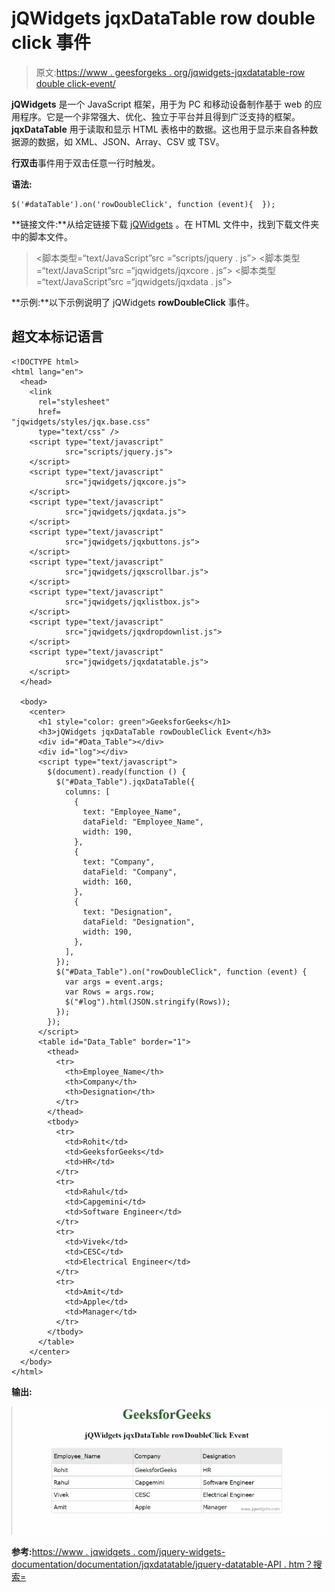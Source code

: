 # jQWidgets jqxDataTable row double click 事件

> 原文:[https://www . geesforgeks . org/jqwidgets-jqxdatatable-row double click-event/](https://www.geeksforgeeks.org/jqwidgets-jqxdatatable-rowdoubleclick-event/)

**jQWidgets** 是一个 JavaScript 框架，用于为 PC 和移动设备制作基于 web 的应用程序。它是一个非常强大、优化、独立于平台并且得到广泛支持的框架。 **jqxDataTable** 用于读取和显示 HTML 表格中的数据。这也用于显示来自各种数据源的数据，如 XML、JSON、Array、CSV 或 TSV。

**行双击**事件用于双击任意一行时触发。

**语法:**

```
$('#dataTable').on('rowDoubleClick', function (event){  });
```

**链接文件:**从给定链接下载 [jQWidgets](https://www.jqwidgets.com/download/) 。在 HTML 文件中，找到下载文件夹中的脚本文件。

> <link rel="”stylesheet”" href="”jqwidgets/styles/jqx.base.css”" type="”text/css”">
> <脚本类型=“text/JavaScript”src =“scripts/jquery . js”></script>
> <脚本类型=“text/JavaScript”src =“jqwidgets/jqxcore . js”></script>
> <脚本类型=“text/JavaScript”src =“jqwidgets/jqxdata . js”>

**示例:**以下示例说明了 jQWidgets **rowDoubleClick** 事件。

## 超文本标记语言

```
<!DOCTYPE html>
<html lang="en">
  <head>
    <link
      rel="stylesheet"
      href=
"jqwidgets/styles/jqx.base.css"
      type="text/css" />
    <script type="text/javascript" 
            src="scripts/jquery.js">
    </script>
    <script type="text/javascript" 
            src="jqwidgets/jqxcore.js">
    </script>
    <script type="text/javascript" 
            src="jqwidgets/jqxdata.js">
    </script>
    <script type="text/javascript" 
            src="jqwidgets/jqxbuttons.js">
    </script>
    <script type="text/javascript" 
            src="jqwidgets/jqxscrollbar.js">
    </script>
    <script type="text/javascript" 
            src="jqwidgets/jqxlistbox.js">
    </script>
    <script type="text/javascript" 
            src="jqwidgets/jqxdropdownlist.js">
    </script>
    <script type="text/javascript" 
            src="jqwidgets/jqxdatatable.js">
    </script>
  </head>

  <body>
    <center>
      <h1 style="color: green">GeeksforGeeks</h1>
      <h3>jQWidgets jqxDataTable rowDoubleClick Event</h3>
      <div id="#Data_Table"></div>
      <div id="log"></div>
      <script type="text/javascript">
        $(document).ready(function () {
          $("#Data_Table").jqxDataTable({
            columns: [
              {
                text: "Employee_Name",
                dataField: "Employee_Name",
                width: 190,
              },
              {
                text: "Company",
                dataField: "Company",
                width: 160,
              },
              {
                text: "Designation",
                dataField: "Designation",
                width: 190,
              },
            ],
          });
          $("#Data_Table").on("rowDoubleClick", function (event) {
            var args = event.args;
            var Rows = args.row;
            $("#log").html(JSON.stringify(Rows));
          });
        });
      </script>
      <table id="Data_Table" border="1">
        <thead>
          <tr>
            <th>Employee_Name</th>
            <th>Company</th>
            <th>Designation</th>
          </tr>
        </thead>
        <tbody>
          <tr>
            <td>Rohit</td>
            <td>GeeksforGeeks</td>
            <td>HR</td>
          </tr>
          <tr>
            <td>Rahul</td>
            <td>Capgemini</td>
            <td>Software Engineer</td>
          </tr>
          <tr>
            <td>Vivek</td>
            <td>CESC</td>
            <td>Electrical Engineer</td>
          </tr>
          <tr>
            <td>Amit</td>
            <td>Apple</td>
            <td>Manager</td>
          </tr>
        </tbody>
      </table>
    </center>
  </body>
</html>
```

**输出:**

![](img/5cf1a44153af89ff19ce21bc38c7996c.png)

**参考:**[https://www . jqwidgets . com/jquery-widgets-documentation/documentation/jqxdatatable/jquery-datatable-API . htm？搜索=](https://www.jqwidgets.com/jquery-widgets-documentation/documentation/jqxdatatable/jquery-datatable-api.htm?search=)